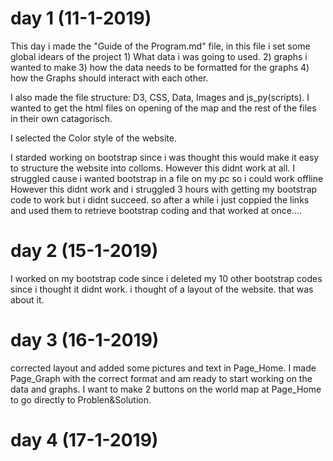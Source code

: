 # day 1 (11-1-2019)

This day i made the "Guide of the Program.md" file, in this file i set some global idears of the project
    1) What data i was going to used.
    2) graphs i wanted to make
    3) how the data needs to be formatted for the graphs
    4) how the Graphs should interact with each other.

I also made the file structure: D3, CSS, Data, Images and js_py(scripts).
I wanted to get the html files on opening of the map and the rest of the files in their own catagorisch.

I selected the Color style of the website.

I starded working on bootstrap since i was thought this would make it easy to structure the website into colloms.
However this didnt work at all. I struggled cause i wanted bootstrap in a file on my pc so i could work offline However
this didnt work and i struggled 3 hours with getting my bootstrap code to work but i didnt succeed. so after a while i
just coppied the links and used them to retrieve bootstrap coding and that worked at once....

# day 2 (15-1-2019)

I worked on my bootstrap code since i deleted my 10 other bootstrap codes since i thought it didnt work.
i thought of a layout of the website. that was about it.

# day 3 (16-1-2019)

corrected layout and added some pictures and text in Page_Home.
I made Page_Graph with the correct format and am ready to start working on the data and graphs.
I want to make 2 buttons on the world map at Page_Home to go directly to Problen&Solution.

# day 4 (17-1-2019)
